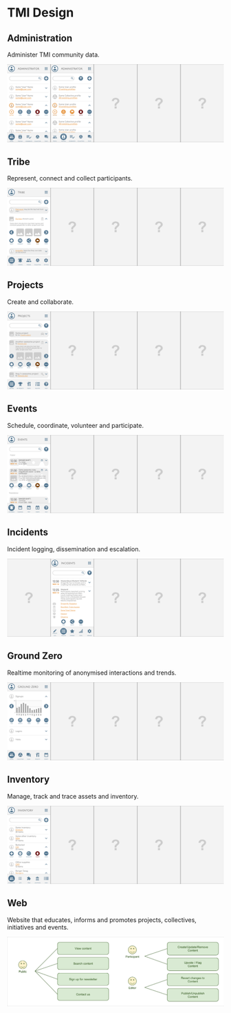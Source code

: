 # TMI Design


## Administration

Administer TMI community data.

![Wireframes](./svg/Administration-Wireframes.svg)


## Tribe

Represent, connect and collect participants.

![Wireframes](./svg/Tribe-Wireframes.svg)


## Projects

Create and collaborate.

![Wireframes](./svg/Projects-Wireframes.svg)


## Events

Schedule, coordinate, volunteer and participate.

![Wireframes](./svg/Event-Wireframes.svg)


## Incidents

Incident logging, dissemination and escalation.

![Wireframes](./svg/Incidents-Wireframes.svg)


## Ground Zero

Realtime monitoring of anonymised interactions and trends.

![Wireframes](./svg/Ground-Zero-Wireframes.svg)


## Inventory

Manage, track and trace assets and inventory.

![Inventory wireframes](./svg/Inventory-Wireframes.svg)


## Web

Website that educates, informs and promotes projects, collectives, initiatives
and events.

![Use Cases](./docs/Web-Use-Cases.svg)